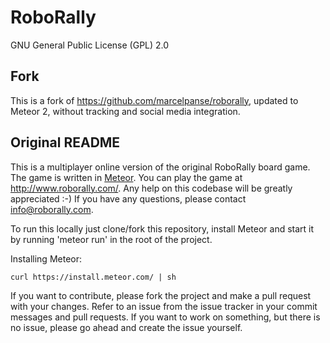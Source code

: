 RoboRally
=========

GNU General Public License (GPL) 2.0

Fork
----
This is a fork of https://github.com/marcelpanse/roborally, updated to Meteor 2, without tracking and social
 media integration. 

Original README
----------------

This is a multiplayer online version of the original RoboRally board game. The game is written in <a href="http://www.meteor.com">Meteor</a>. You can play the game at http://www.roborally.com/. Any help on this codebase will be greatly appreciated :-)
If you have any questions, please contact <a href="mailto:info@roborally.com">info@roborally.com</a>.

To run this locally just clone/fork this repository, install Meteor and start it by running 'meteor run' in the root of the project.

Installing Meteor:
```
curl https://install.meteor.com/ | sh
```

If you want to contribute, please fork the project and make a pull request with your changes. Refer to an issue from the issue tracker in your commit messages and pull requests. If you want to work on something, but there is no issue, please go ahead and create the issue yourself.
